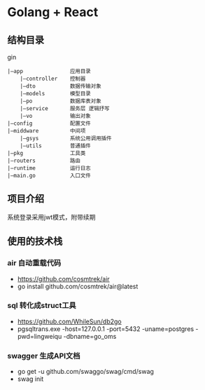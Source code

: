 # Golang + React

## 结构目录
gin
```
|—app               应用目录
    |—controller    控制器
    |—dto           数据传输对象
    |—models        模型目录
    |—po            数据库表对象
    |—service       服务层 逻辑抒写
    |—vo            输出对象
|—config            配置文件
|—middware          中间项
    |—gsys          系统公用调用插件
    |—utils         普通插件
|—pkg               工具类
|—routers           路由
|—runtime           运行日志
|—main.go           入口文件
```

## 项目介绍
系统登录采用jwt模式，附带续期

## 使用的技术栈

### air 自动重载代码
- https://github.com/cosmtrek/air
- go install github.com/cosmtrek/air@latest

### sql 转化成struct工具
- https://github.com/WhileSun/db2go
- pgsqltrans.exe -host=127.0.0.1 -port=5432 -uname=postgres -pwd=lingweiqu -dbname=go_oms

### swagger  生成API文档
- go get -u github.com/swaggo/swag/cmd/swag
- swag init
